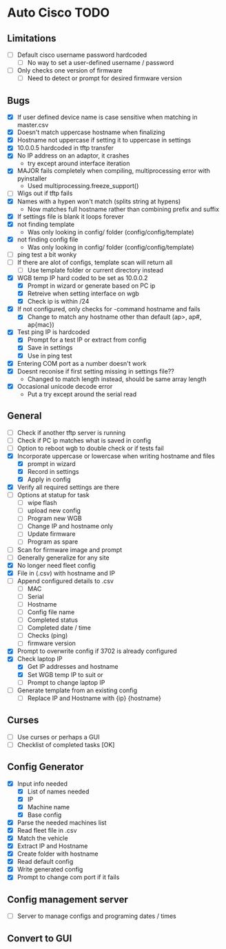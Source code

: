 # Auto Cisco TODO

## Limitations
- [ ] Default cisco username password hardcoded
    - [ ] No way to set a user-defined username / password
- [ ] Only checks one version of firmware
    - [ ] Need to detect or prompt for desired firmware version

## Bugs
- [x] If user defined device name is case sensitive when matching in master.csv
- [x] Doesn't match uppercase hostname when finalizing
- [x] Hostname not uppercase if setting it to uppercase in settings
- [x] 10.0.0.5 hardcoded in tftp transfer
- [x] No IP address on an adaptor, it crashes
    - try except around interface iteration
- [x] MAJOR fails completely when compiling, multiprocessing error with pyinstaller
    - Used multiprocessing.freeze_support()
- [ ] Wigs out if tftp fails
- [x] Names with a hypen won't match (splits string at hypens)
    - Now matches full hostname rather than combining prefix and suffix
- [x] If settings file is blank it loops forever
- [x] not finding template
    - Was only looking in config/ folder (config/config/template)
- [x] not finding config file
    - Was only looking in config/ folder (config/config/template)
- [ ] ping test a bit wonky
- [ ] If there are alot of configs, template scan will return all
    - [ ] Use template folder or current directory instead
- [x] WGB temp IP hard coded to be set as 10.0.0.2
    - [x] Prompt in wizard or generate based on PC ip
    - [x] Retreive when setting interface on wgb
    - [x] Check ip is within /24
- [x] If not configured, only checks for -command hostname and fails
    - [x] Change to match any hostname other than default (ap>, ap#, ap{mac})
- [x] Test ping IP is hardcoded
    - [x] Prompt for a test IP or extract from config
    - [x] Save in settings
    - [x] Use in ping test
- [x] Entering COM port as a number doesn't work
- [x] Doesnt reconise if first setting missing in settings file??
    - Changed to match length instead, should be same array length
- [x] Occasional unicode decode error
    - Put a try except around the serial read

## General
- [ ] Check if another tftp server is running
- [ ] Check if PC ip matches what is saved in config
- [ ] Option to reboot wgb to double check or if tests fail
- [x] Incorporate uppercase or lowercase when writing hostname and files
    - [x] prompt in wizard
    - [x] Record in settings
    - [x] Apply in config
- [x] Verify all required settings are there
- [ ] Options at statup for task
    - [ ] wipe flash
    - [ ] upload new config
    - [ ] Program new WGB
    - [ ] Change IP and hostname only
    - [ ] Update firmware
    - [ ] Program as spare
- [ ] Scan for firmware image and prompt
- [ ] Generally generalize for any site
- [x] No longer need fleet config
- [x] File in (.csv) with hostname and IP
- [ ] Append configured details to .csv
    - [ ] MAC
    - [ ] Serial
    - [ ] Hostname
    - [ ] Config file name
    - [ ] Completed status
    - [ ] Completed date / time
    - [ ] Checks (ping)
    - [ ] firmware version
- [x] Prompt to overwrite config if 3702 is already configured
- [x] Check laptop IP
    - [x] Get IP addresses and hostname
    - [x] Set WGB temp IP to suit or
    - [ ] Prompt to change laptop IP
- [ ] Generate template from an existing config
    - [ ] Replace IP and Hostname with {ip} {hostname}

## Curses
- [ ] Use curses or perhaps a GUI
- [ ] Checklist of completed tasks [OK]

## Config Generator 
- [x] Input info needed
    - [x] List of names needed
    - [x] IP
    - [x] Machine name
    - [x] Base config
- [x] Parse the needed machines list
- [x] Read fleet file in .csv
- [x] Match the vehicle
- [x] Extract IP and Hostname
- [x] Create folder with hostname
- [x] Read default config
- [x] Write generated config
- [x] Prompt to change com port if it fails

## Config management server
- [ ] Server to manage configs and programing dates / times

## Convert to GUI